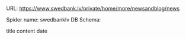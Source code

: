 URL: https://www.swedbank.lv/private/home/more/newsandblog/news

Spider name: swedbanklv
DB Schema:

title
content
date